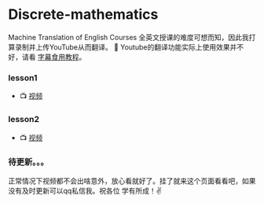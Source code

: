 # Discrete-mathematics
Machine Translation of English Courses 
全英文授课的难度可想而知，因此我打算录制并上传YouTube从而翻译。
:speak_no_evil: Youtube的翻译功能实际上使用效果并不好，请看 [字幕食用教程](./Download-method.md)。
### lesson1
+ :tv: [视频](https://www.youtube.com/watch?v=Tlc4BMtBPdE)
### lesson2
+ :tv: [视频](https://youtu.be/Z7es-2vafHA)
### 待更新。。。

正常情况下视频都不会出啥意外，放心看就好了。挂了就来这个页面看看吧，如果没有及时更新可以qq私信我。祝各位 学有所成！:v:
